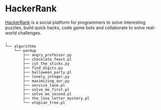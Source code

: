 # HackerRank

[HackerRank](http://hackerrank.com) is a social platform for programmers to solve interesting puzzles, build quick hacks, code game bots and collaborate to solve real-world challenges.

```
.
└── algorithms
    └── warmup
        ├── angry_professor.py
        ├── chocolate_feast.pl
        ├── cut_the_sticks.py
        ├── find_digits.py
        ├── halloween_party.pl
        ├── lonely_integer.py
        ├── maximizing_xor.py
        ├── service_lane.pl
        ├── solve_me_first.pl
        ├── solve_me_second.pl
        ├── the_love_letter_mystery.pl
        └── utopian_tree.pl
```
